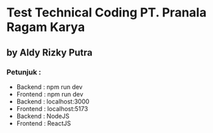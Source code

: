 # Test Technical Coding PT. Pranala Ragam Karya

## by Aldy Rizky Putra

### Petunjuk :

- Backend : npm run dev
- Frontend : npm run dev
- Backend : localhost:3000
- Frontend : localhost:5173
- Backend : NodeJS
- Frontend : ReactJS

